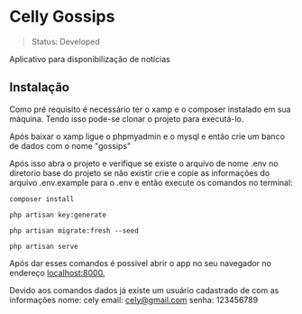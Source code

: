# **Celly Gossips**

> Status: Developed

Aplicativo para disponibilização de notícias

## Instalação

Como pré requisito é necessário ter o xamp e o composer instalado em sua máquina. Tendo isso pode-se clonar o projeto para executá-lo.

Após baixar o xamp ligue o phpmyadmin e o mysql e então crie um banco de dados com o nome "gossips"

Após isso abra o projeto e verifique se existe o arquivo de nome .env no diretorio base do projeto se não existir crie e copie as informações do arquivo .env.example para o .env e então execute os comandos no terminal:

```
composer install
```  
```
php artisan key:generate
```
```
php artisan migrate:fresh --seed
```  
```
php artisan serve
```

Após dar esses comandos é possivel abrir o app no seu navegador no endereço  [localhost:8000.](http://localhost:8000)

Devido aos comandos dados já existe um usuário cadastrado de com as informações
nome: cely
email: cely@gmail.com
senha: 123456789
